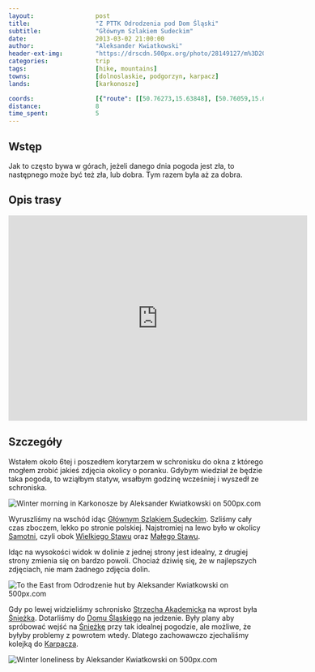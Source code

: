 ```yaml
---
layout:                 post
title:                  "Z PTTK Odrodzenia pod Dom Śląski"
subtitle:               "Głównym Szlakiem Sudeckim"
date:                   2013-03-02 21:00:00
author:                 "Aleksander Kwiatkowski"
header-ext-img:         "https://drscdn.500px.org/photo/28149127/m%3D2048/aad9f95f41b5dabe9ecff196f1ae8298"
categories:             trip
tags:                   [hike, mountains]
towns:                  [dolnoslaskie, podgorzyn, karpacz]
lands:                  [karkonosze]

coords:                 [{"route": [[50.76273,15.63848], [50.76059,15.65569], [50.75953,15.68328], [50.75299,15.69453], [50.74289,15.69788], [50.73935,15.72903]], "type": "hike"}]
distance:               8
time_spent:             5
---
```


[wiki-gss]:                     https://pl.wikipedia.org/wiki/G%C5%82%C3%B3wny_Szlak_Sudecki
[wiki-samotnia]:                https://pl.wikipedia.org/wiki/Schronisko_PTTK_%E2%80%9ESamotnia%E2%80%9D
[wiki-wielki-staw]:             https://pl.wikipedia.org/wiki/Wielki_Staw_(jezioro_w_Karkonoszach)
[wiki-maly-staw]:               https://pl.wikipedia.org/wiki/Ma%C5%82y_Staw_(jezioro_w_Karkonoszach)
[wiki-strzecha]:                https://pl.wikipedia.org/wiki/Schronisko_PTTK_%E2%80%9EStrzecha_Akademicka%E2%80%9D
[wiki-sniezka]:                 https://pl.wikipedia.org/wiki/%C5%9Anie%C5%BCka
[wiki-dom-slaski]:              https://pl.wikipedia.org/wiki/Schronisko_G%C3%B3rskie_%E2%80%9EDom_%C5%9Al%C4%85ski%E2%80%9D
[wiki-karpacz]:                 https://pl.wikipedia.org/wiki/Karpacz

Wstęp
-----

Jak to często bywa w górach, jeżeli danego dnia pogoda jest zła, to następnego może być też zła, lub dobra.
Tym razem była aż za dobra.

Opis trasy
----------

<iframe height='405' width='590' frameborder='0' allowtransparency='true' scrolling='no' src='https://www.strava.com/activities/333328954/embed/76cbf04df89183391aa2848beab7b611587aa782'></iframe>

Szczegóły
---------

Wstałem około 6tej i poszedłem korytarzem w schronisku do okna z którego mogłem zrobić jakieś zdjęcia okolicy o poranku.
Gdybym wiedział że będzie taka pogoda, to wziąłbym statyw, wsałbym godzinę wcześniej i wyszedł ze schroniska.

<div class='pixels-photo'>
  <p>
    <img src='https://drscdn.500px.org/photo/52230520/m%3D900/d7fa2f0a08141bec00810d66f97d9f83' alt='Winter morning in Karkonosze by Aleksander Kwiatkowski on 500px.com'>
  </p>
  <a href='https://500px.com/photo/52230520/winter-morning-in-karkonosze-by-aleksander-kwiatkowski' alt='Winter morning in Karkonosze by Aleksander Kwiatkowski on 500px.com'></a>
</div>
<script type='text/javascript' src='https://500px.com/embed.js'></script>

Wyruszliśmy na wschód idąc [Głównym Szlakiem Sudeckim][wiki-gss]. Szliśmy cały czas zboczem, lekko po stronie
polskiej. Najstromiej na lewo było w okolicy [Samotni][wiki-samotnia], czyli obok [Wielkiego Stawu][wiki-wielki-staw]
oraz [Małego Stawu][wiki-maly-staw].

Idąc na wysokości widok w dolinie z jednej strony jest idealny, z drugiej strony zmienia się on bardzo powoli.
Chociaż dziwię się, że w najlepszych zdjęciach, nie mam żadnego zdjęcia dolin.

<div class='pixels-photo'>
  <p>
    <img src='https://drscdn.500px.org/photo/122321955/m%3D900/72677a6fb2025cf42a586dfdd8eee925' alt='To the East from Odrodzenie hut by Aleksander Kwiatkowski on 500px.com'>
  </p>
  <a href='https://500px.com/photo/122321955/to-the-east-from-odrodzenie-hut-by-aleksander-kwiatkowski' alt='To the East from Odrodzenie hut by Aleksander Kwiatkowski on 500px.com'></a>
</div>
<script type='text/javascript' src='https://500px.com/embed.js'></script>

Gdy po lewej widzieliśmy schronisko [Strzecha Akademicka][wiki-strzecha] na wprost była [Śnieżka][wiki-sniezka].
Dotarliśmy do [Domu Śląskiego][wiki-dom-slaski] na jedzenie. Były plany aby spróbować wejść na [Śnieżkę][wiki-sniezka]
przy tak idealnej pogodzie, ale możliwe, że byłyby problemy z powrotem wtedy. Dlatego zachowawczo zjechaliśmy
kolejką do [Karpacza][wiki-karpacz].

<div class='pixels-photo'>
  <p>
    <img src='https://drscdn.500px.org/photo/55122394/m%3D900/ac6525398de7108282c1856b9357c09c' alt='Winter loneliness by Aleksander Kwiatkowski on 500px.com'>
  </p>
  <a href='https://500px.com/photo/55122394/winter-loneliness-by-aleksander-kwiatkowski' alt='Winter loneliness by Aleksander Kwiatkowski on 500px.com'></a>
</div>
<script type='text/javascript' src='https://500px.com/embed.js'></script>
